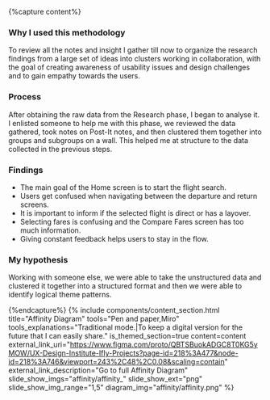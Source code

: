 {%capture content%}
### Why I used this methodology

To review all the notes and insight I gather till now to organize the research findings from a large set of ideas into clusters working in collaboration, with the goal of creating awareness of usability issues and design challenges and to gain empathy towards the users.
### Process
After obtaining the raw data from the Research phase, I began to analyse it. I enlisted someone to help me with this phase, we reviewed the data gathered, took notes on Post-It notes, and then clustered them together into groups and subgroups on a wall.
This helped me at structure to the data collected in the previous steps.

### Findings
* The main goal of the Home screen is to start the flight search. 
* Users get confused when navigating between the departure  and return screens. 
* It is important to inform if the selected flight is direct or has a layover. 
* Selecting fares is confusing and the Compare Fares screen
has too much information. 
* Giving constant feedback helps users to stay in the flow.
### My hypothesis
Working with someone else, we were able to take the unstructured data and clustered it together into a structured format and then we were able to identify logical theme patterns.

{%endcapture%}
{%
include components/content_section.html
title="Affinity Diagram"
tools="Pen and paper,Miro"
tools_explanations="Traditional mode.|To keep a digital version for the future that I can easily share."
is_themed_section=true
content=content
external_link_uri="https://www.figma.com/proto/QBTSBuokADGC8T0KG5yMOW/UX-Design-Institute-Ifly-Projects?page-id=218%3A477&node-id=218%3A746&viewport=243%2C48%2C0.08&scaling=contain"
external_link_description="Go to full Affinity Diagram"
slide_show_imgs="affinity/affinity_"
slide_show_ext="png"
slide_show_img_range="1,5"
diagram_img="affinity/affinity.png"
%}
